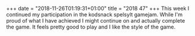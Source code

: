 +++
date = "2018-11-26T01:19:31+01:00"
title = "2018 47"
+++
This week I continued my participation in the kodsnack spelsylt gamejam. While I'm proud of what I have achieved I might continue on and actually complete the game. It feels pretty good to play and I like the style of the game.
